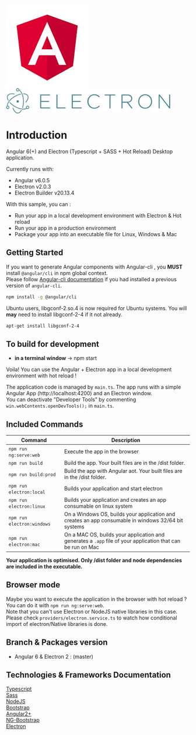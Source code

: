 [![Angular Logo](./logo-angular.jpg)](https://angular.io/) [![Electron Logo](./logo-electron.jpg)](https://electron.atom.io/)

# Introduction

Angular 6(+) and Electron (Typescript + SASS + Hot Reload) Desktop application.

Currently runs with:

- Angular v6.0.5
- Electron v2.0.3
- Electron Builder v20.13.4

With this sample, you can :

- Run your app in a local development environment with Electron & Hot reload
- Run your app in a production environment
- Package your app into an executable file for Linux, Windows & Mac

## Getting Started

If you want to generate Angular components with Angular-cli , you **MUST** install `@angular/cli` in npm global context.  
Please follow [Angular-cli documentation](https://github.com/angular/angular-cli) if you had installed a previous version of `angular-cli`.

``` bash
npm install -g @angular/cli
```
Ubuntu users, libgconf-2.so.4 is now required for Ubuntu systems. You will **may** need to install libgconf-2-4 if it not already.
``` bash
apt-get install libgconf-2-4
```

## To build for development

- **in a terminal window** -> npm start  

Voila! You can use the Angular + Electron app in a local development environment with hot reload !

The application code is managed by `main.ts`. The app runs with a simple Angular App (http://localhost:4200) and an Electron window.   
You can deactivate "Developer Tools" by commenting `win.webContents.openDevTools();` in `main.ts`.

## Included Commands

|Command|Description|
|--|--|
|`npm run ng:serve:web`| Execute the app in the browser |
|`npm run build`| Build the app. Your built files are in the /dist folder. |
|`npm run build:prod`| Build the app with Angular aot. Your built files are in the /dist folder. |
|`npm run electron:local`| Builds your application and start electron
|`npm run electron:linux`| Builds your application and creates an app consumable on linux system |
|`npm run electron:windows`| On a Windows OS, builds your application and creates an app consumable in windows 32/64 bit systems |
|`npm run electron:mac`|  On a MAC OS, builds your application and generates a `.app` file of your application that can be run on Mac |

**Your application is optimised. Only /dist folder and node dependencies are included in the executable.**

## Browser mode

Maybe you want to execute the application in the browser with hot reload ? You can do it with `npm run ng:serve:web`.  
Note that you can't use Electron or NodeJS native libraries in this case. Please check `providers/electron.service.ts` to watch how conditional import of electron/Native libraries is done.

## Branch & Packages version
- Angular 6 & Electron 2 : (master)

## Technologies & Frameworks Documentation
[Typescript](https://www.typescriptlang.org/docs/home.html)<br/>
[Sass](https://sass-lang.com/guide)<br/>
[NodeJS](https://nodejs.org/en/docs/)<br/>
[Bootstrap](http://getbootstrap.com/docs/4.1/getting-started/introduction/)<br/>
[Angular2+](https://angular.io/docs)<br/>
[NG-Bootstrap](https://ng-bootstrap.github.io/#/home)<br/>
[Electron](https://electronjs.org/docs)
